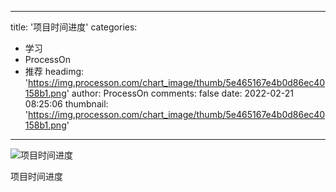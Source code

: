 
---
title: '项目时间进度'
categories: 
 - 学习
 - ProcessOn
 - 推荐
headimg: 'https://img.processon.com/chart_image/thumb/5e465167e4b0d86ec40158b1.png'
author: ProcessOn
comments: false
date: 2022-02-21 08:25:06
thumbnail: 'https://img.processon.com/chart_image/thumb/5e465167e4b0d86ec40158b1.png'
---

<div>   
<img class="thumb" alt="项目时间进度" src="https://img.processon.com/chart_image/thumb/5e465167e4b0d86ec40158b1.png" referrerpolicy="no-referrer">
<p>项目时间进度</p>  
</div>
            